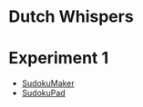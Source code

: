 # Dutch Whispers
# Experiment 1
* [SudokuMaker](https://sudokumaker.app/?puzzle=N4IgZg9gTgtghgFwGoFMoGcCWEB2IBcIAjAHQCsJADCADQgAOArgF7MA2KBoOcMnhtEHEYIAFtAIgAwqKiZ0AFQj1R6ANaZBAYwgw%2BOBJMBEBAAIAyowAmENYwA6OUwBERW0SYDqo%2BfTToHplpwAOYo6CYwEJYmZDQmAO6YYhAiJlAovojo2ihsbNn4ANqgAG5wbIz8AMwAvjSl5ZUEZHUNFfxErSBl7QQAnF09TfgAHION-AAs4734AOwzwwBsi-wATKsEC-XdEwRjO0P8K4d7%2BLWnsxuXw503U5v4Lff9j9Mv%2BNdtwwMfJ9-8Z4AraPA7A86PO7g-67WZQ2HDL4I-hg5Egj6-cEXcHvcFAtFPR7bHGPJFHAjw8kQv6PTEE1FUhlnOlU7EE-FU3EEmFUslnSlnYkEgWzNlUjmCx48s5M2Yss582ZcqnypVEyGPMUKx4S2ay5akqWgt60nUaj5C1k1AC6dB0OHQCCgcEwBgKxRACAAnr4CJQut7ffgiHR0sFsA6CIVKDQYzGQwmaGskym47GaImQ8ns%2Bm05mUzmqjQi0XJjQy2XYlXizXS%2BX69XYiWaxWGzRq0saJ3O3MaL3eyMaIPB92u33xwOh1PRz2J1Ph9aAz6ppQQyA2K6wlHClVk5MY5MRrbCmQDzGqpRj2tB1VO5NO2Ruz3uyOY2Q92WqmW1mWiK2iNmMbXlefTFr2ky9mQvZLJBoFkCGkwlkWaxFkQyFZn01q2iAMCuk4mBgGAaAoDgWhTHQjpehwXAgDobASIQADEhFwEslDUHQYiYFoag4GEBSUCQRAtF0PB8JIQShOEkTRGQgiBus7FrpJW5FOCxA5Hk7pZouHwgGsmn5FGpa6epRCGe6sRLKZBIgFUFlRgONlUiAHG0bkRlFKBRCXo8ICTA5RREAmazOWcdmBYUaEZpMYWzP5kXCRm1l%2BQFdoee6ayxGsKV6W5ZFaVGKFJrFfnmelhVFGsWahWViWgWsvl6QZFWeYUay9sBfn5RlRWgRecXDBprXulUIa7oN-D6ZFVQlqVzWRYh5bzepaXuZVhSTAhtV6fZI3GaB%2B6TZI5XrW1VS9lUR5%2BS1Z3upMsT3sdhB7XdUYQeW115YtcFNepr0FW18HtjtZmRUsIZLKDtm3YDlmgWxz0RftRRQe2X3-ZFZBVrlmMo4USxFksK22QDvVFEsVm47ZPUbTBXYY6T4OgXMf005FcygSMbMuadcOOf2jMuWTG1zLEczUy5a380UcxFnMpXYZR1H4KACAoAAHoYqu0RA9FQJIjHscb1B1LRIT8KAdEMSARsm6bNQ2o7QA)
* [SudokuPad](https://sudokupad.app/fy1n6tf5sx)

